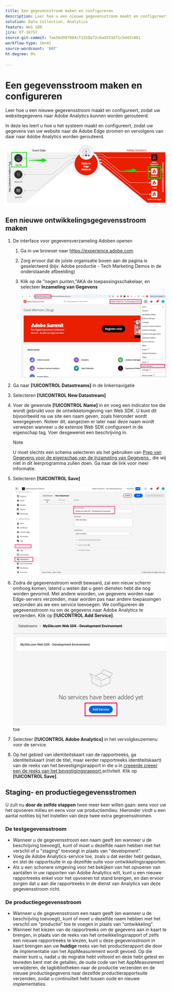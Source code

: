 ```yaml
---
title: Een gegevensstroom maken en configureren
description: Leer hoe u een nieuwe gegevensstroom maakt en configureert, zodat uw websitegegevens naar Adobe Analytics kunnen worden gerouteerd.
solution: Data Collection, Analytics
feature: Web SDK
jira: KT-16757
source-git-commit: 7ae56d997884cf1558e72c0ad553df1c5d43c081
workflow-type: tm+mt
source-wordcount: '607'
ht-degree: 0%

---
```



# Een gegevensstroom maken en configureren

Leer hoe u een nieuwe gegevensstroom maakt en configureert, zodat uw websitegegevens naar Adobe Analytics kunnen worden gerouteerd.

In deze les leert u hoe u het systeem maakt en configureert, zodat uw gegevens van uw website naar de Adobe Edge stromen en vervolgens van daar naar Adobe Analytics worden gerouteerd.

![ Diagram van de Architectuur ](assets/architecture_diagram.jpg)

## Een nieuwe ontwikkelingsgegevensstroom maken

1. De interface voor gegevensverzameling Adoben openen
   1. Ga in uw browser naar https://experience.adobe.com
   1. Zorg ervoor dat de juiste organisatie boven aan de pagina is geselecteerd (bijv. Adobe productie - Tech Marketing Demos in de onderstaande afbeelding)
   1. Klik op de &quot;negen punten,&quot;AKA de toepassingsschakelaar, en selecteer **Inzameling van Gegevens**

      ![ ga aan gegevensinzameling ](assets/navigate-to-data-collection.jpg)

1. Ga naar **[!UICONTROL Datastreams]** in de linkernavigatie
1. Selecteren **[!UICONTROL New Datastream]**
1. Voer de gewenste **[!UICONTROL Name]** in en voeg een indicator toe die wordt gebruikt voor de ontwikkelomgeving van Web SDK. U kunt dit bijvoorbeeld na uw site een naam geven, zoals hieronder wordt weergegeven. Noteer dit, aangezien er later naar deze naam wordt verwezen wanneer u de extensie Web SDK configureert in de eigenschap tag. Voer desgewenst een beschrijving in.

   >[!NOTE]
   >
   >U moet slechts een schema selecteren als het gebruiken van [ Prep van Gegevens voor de eigenschap van de Inzameling van Gegevens ](https://experienceleague.adobe.com/en/docs/platform-learn/data-collection/edge-network/data-prep), die wij niet in dit leerprogramma zullen doen. Ga naar de link voor meer informatie.

1. Selecteren **[!UICONTROL Save]**

   ![ creeer de datastream ](assets/create-new-datastream.jpg)

1. Zodra de gegevensstroom wordt bewaard, zal een nieuw scherm omhoog komen, latend u weten dat u geen diensten hebt die nog worden gevormd. Met andere woorden, uw gegevens worden naar Edge-servers verzonden, maar worden pas naar andere toepassingen verzonden als we een service toevoegen. We configureren de gegevensstroom nu om de gegevens naar Adobe Analytics te verzenden. Klik op **[!UICONTROL Add Service]**.
   ![ voegt de Dienst ](assets/datastream-add-service.jpg) toe
1. Selecteer **[!UICONTROL Adobe Analytics]** in het vervolgkeuzemenu voor de service.
1. Op het gebied van identiteitskaart van de rapportreeks, ga identiteitskaart (niet de titel, maar eerder rapportreeks identiteitskaart) van de reeks van het bevestigingsrapport in die u in [ creeerde creeer een de reeks van het bevestigingsrapport ](create-a-validation-report-suite.md) activiteit. Klik op **[!UICONTROL Save]**.

## Staging- en productiegegevensstromen

U zult nu **door de zelfde stappen** twee meer keer willen gaan: eens voor uw het opvoeren milieu en eens voor uw productiemilieu. Hieronder vindt u een aantal notities bij het instellen van deze twee extra gegevensstromen.

### De testgegevensstroom

* Wanneer u de gegevensstroom een naam geeft (en wanneer u de beschrijving toevoegt), kunt of moet u dezelfde naam hebben met het verschil of u &quot;staging&quot; toevoegt in plaats van &quot;development&quot;.
* Voeg de Adobe Analytics-service toe, zoals u dat eerder hebt gedaan, en stel de rapportsuite in op dezelfde suite voor ontwikkelingsrapporten.
* Als u een schonere omgeving voor het bekijken van het opvoeren van aantallen in uw rapporten van Adobe Analytics wilt, kunt u een nieuwe rapportreeks enkel voor het opvoeren tot stand brengen, en dan ervoor zorgen dat u aan die rapportreeks in de dienst van Analytics van deze gegevensstroom richt.

### De productiegegevensstroom

* Wanneer u de gegevensstroom een naam geeft (en wanneer u de beschrijving toevoegt), kunt of moet u dezelfde naam hebben met het verschil om &quot;productie&quot; toe te voegen in plaats van &quot;ontwikkeling&quot;.
* Wanneer het kiezen van de rapportreeks om de gegevens aan in kaart te brengen, in plaats van de reeks van het ontwikkelingsrapport of zelfs een nieuwe rapportreeks te kiezen, kunt u deze gegevensstroom in kaart brengen aan uw **huidige** reeks van het productierapport die door de implementatie van het AppMeasurement wordt gevoed. Op die manier kunt u, nadat u de migratie hebt voltooid en deze hebt getest en tevreden bent met de getallen, de oude code van het AppMeasurement verwijderen, de tagbibliotheken naar de productie verzenden en de nieuwe productiegegevens naar dezelfde productierapportsuite verzenden, zodat u continuïteit hebt tussen oude en nieuwe implementaties.
